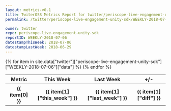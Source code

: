 ```yaml
---
layout: metrics-v0.1
title: TwiterOSS Metrics Report for twitter/periscope-live-engagement-unity-sdk | WEEKLY-2018-07-06 | 2018-07-06
permalink: /twitter/periscope-live-engagement-unity-sdk/WEEKLY-2018-07-06.html

owner: twitter
repo: periscope-live-engagement-unity-sdk
reportID: WEEKLY-2018-07-06
datestampThisWeek: 2018-07-06
datestampLastWeek: 2018-06-29
---
```


<table style="width: 100%">
    <tr>
        <th>Metric</th>
        <th>This Week</th>
        <th>Last Week</th>
        <th>+/-</th>
    </tr>
    {% for item in site.data["twitter"]["periscope-live-engagement-unity-sdk"]["WEEKLY-2018-07-06"]["data"] %}
    <tr>
        <th>{{ item[0] }}</th>
        <th>{{ item[1]["this_week"] }}</th>
        <th>{{ item[1]["last_week"] }}</th>
        <th>{{ item[1]["diff"] }}</th>
    </tr>
    {% endfor %}
</table>


